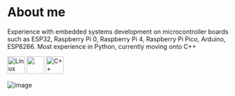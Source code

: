 # About me
Experience with embedded systems development on microcontroller boards such as ESP32, Raspberry Pi 0, Raspberry Pi 4, Raspberry Pi Pico, Arduino, ESP8266.
Most experience in Python, currently moving onto C++

 <img src="https://cdn.jsdelivr.net/gh/devicons/devicon/icons/linux/linux-original.svg" alt="Linux logo" width="40" height="40"/> <img src="https://cdn.jsdelivr.net/gh/devicons/devicon/icons/python/python-original.svg" width="40" height="40"/>  <img src="https://cdn.jsdelivr.net/gh/devicons/devicon/icons/cplusplus/cplusplus-original.svg" alt="C++ logo" width="40" height="40"/>

![image](https://github.com/user-attachments/assets/122669ee-5554-4524-93bf-3c34d68b6ee3)



